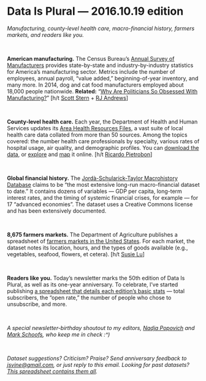 Data Is Plural — 2016.10.19 edition
===================================

*Manufacturing, county-level health care, macro-financial history, farmers markets, and readers like you.*

&nbsp;

**American manufacturing.** The Census Bureau’s [Annual Survey of Manufacturers](http://www.census.gov/programs-surveys/asm.html) provides state-by-state and industry-by-industry statistics for America’s manufacturing sector. Metrics include the number of employees, annual payroll, “value added,” beginning-of-year inventory, and many more. In 2014, dog and cat food manufacturers employed about 18,000 people nationwide. **Related:** “[Why Are Politicians So Obsessed With Manufacturing?](http://www.nytimes.com/2016/10/09/magazine/why-are-politicians-so-obsessed-with-manufacturing.html)” [h/t [Scott Stern](https://twitter.com/sstern_mit/status/786974010911428608) + [RJ Andrews](https://twitter.com/infowetrust/status/786971887653924864)]

&nbsp;

**County-level health care.** Each year, the Department of Health and Human Services updates its [Area Health Resources Files](http://ahrf.hrsa.gov/index.htm), a vast suite of local health care data collated from more than 50 sources. Among the topics covered: the number health care professionals by specialty, various rates of hospital usage, air quality, and demographic profiles. You can [download the data](http://ahrf.hrsa.gov/download.htm), or [explore](http://ahrf.hrsa.gov/arfdashboard/HRCT.aspx) and [map](http://ahrf.hrsa.gov/arfdashboard/ArfGeo.aspx) it online. [h/t [Ricardo Pietrobon](https://twitter.com/rpietro)]

&nbsp;

**Global financial history.** The [Jordà-Schularick-Taylor Macrohistory Database](http://www.macrohistory.net/data/) claims to be “the most extensive long-run macro-financial dataset to date.” It contains dozens of variables — GDP per capita, long-term interest rates, and the timing of systemic financial crises, for example — for 17 “advanced economies”. The dataset uses a Creative Commons license and has been extensively documented.

&nbsp;

**8,675 farmers markets.** The Department of Agriculture publishes a spreadsheet of [farmers markets in the United States](https://catalog.data.gov/dataset/farmers-markets-geographic-data). For each market, the dataset notes its location, hours, and the types of goods available (e.g., vegetables, seafood, flowers, et cetera). [h/t [Susie Lu](http://www.susielu.com/data-viz/farmers-markets)]

&nbsp;

**Readers like you.** Today’s newsletter marks the 50th edition of Data Is Plural, as well as its one-year anniversary. To celebrate, I’ve started publishing [a spreadsheet that details each edition’s basic stats](https://github.com/data-is-plural/newsletter-stats#data-is-plural-newsletter-stats) — total subscribers, the “open rate,” the number of people who chose to unsubscribe, and more.

&nbsp;

*A special newsletter-birthday shoutout to my editors, [Nadja Popovich](https://twitter.com/popovichn) and [Mark Schoofs](https://twitter.com/schoofsfeed), who keep me in check :^)*

&nbsp;

*Dataset suggestions? Criticism? Praise? Send anniversary feedback to <jsvine@gmail.com>, or just reply to this email. Looking for past datasets? [This spreadsheet contains them all](https://docs.google.com/spreadsheets/d/1wZhPLMCHKJvwOkP4juclhjFgqIY8fQFMemwKL2c64vk).*
